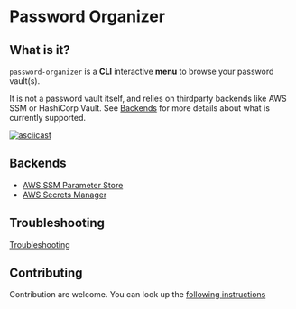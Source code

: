 # Password Organizer

## What is it?

`password-organizer` is a **CLI** interactive **menu** to browse your password vault(s).

It is not a password vault itself, and relies on thirdparty backends like AWS SSM or HashiCorp
Vault. See [Backends](#backends) for more details about what is currently supported.

[![asciicast](https://asciinema.org/a/AyujEPdjcDmSPoOK26pTozCiO.svg)](https://asciinema.org/a/AyujEPdjcDmSPoOK26pTozCiO)

## Backends

* [AWS SSM Parameter Store](./docs/backends/AWS_SSM.md)
* [AWS Secrets Manager](./docs/backends/AWS_SecretsManager.md)

## Troubleshooting

[Troubleshooting](./docs/TROUBLESHOOTING.md)

## Contributing

Contribution are welcome. You can look up the [following instructions](./docs/CONTRIBUTING.md)
